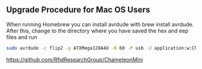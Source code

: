 ## Upgrade Procedure for Mac OS Users
When running Homebrew you can install avrdude with brew install avrdude. After this, change to the directory where you have saved the hex and eep files and run 

```bash
sudo avrdude -c flip2 -p ATXMega128A4U -B 60 -P usb -U application:w:Chameleon-RevG.hex:i -U eeprom:w:Chameleon-RevG.eep:i
```

https://github.com/RfidResearchGroup/ChameleonMini
